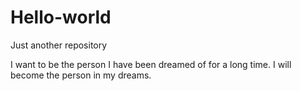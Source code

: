 # Hello-world
Just another repository

I want to be the person I have been dreamed of for a long time.
I will become the person in my dreams.
